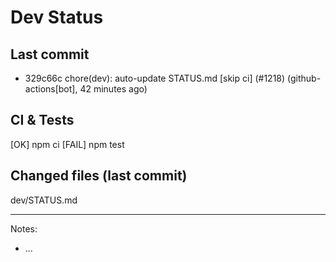 # Dev Status

## Last commit
- 329c66c chore(dev): auto-update STATUS.md [skip ci] (#1218) (github-actions[bot], 42 minutes ago)
## CI & Tests
[OK] npm ci
[FAIL] npm test

## Changed files (last commit)
dev/STATUS.md

---
Notes:
- ...
